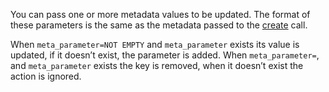 You can pass one or more metadata values to be updated. The format of these parameters is the same as the metadata passed to the [create](#operation/create) call.

When `meta_parameter=NOT EMPTY` and `meta_parameter` exists its value is updated, if it doesn’t exist, the parameter is added. When `meta_parameter=`, and `meta_parameter` exists the key is removed, when it doesn’t exist the action is ignored.